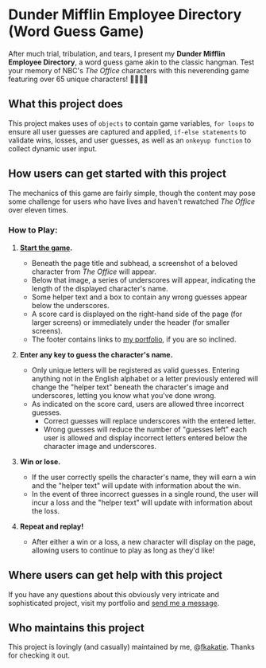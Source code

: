 # Dunder Mifflin Employee Directory (Word Guess Game)

After much trial, tribulation, and tears, I present my **Dunder Mifflin Employee Directory**, a word guess game akin to the classic hangman. Test your memory of NBC's _The Office_ characters with this neverending game featuring over 65 unique characters! :woman_office_worker::man_office_worker:

## What this project does ##

This project makes uses of `objects` to contain game variables, `for loops` to ensure all user guesses are captured and applied, `if-else statements` to validate wins, losses, and user guesses, as well as an `onkeyup function` to collect dynamic user input. 

## How users can get started with this project ## 

The mechanics of this game are fairly simple, though the content may pose some challenge for users who have lives and haven't rewatched _The Office_ over eleven times.

### How to Play: ###

1. **[Start the game](https://fkakatie.github.io/word-guess-game/).**
	- Beneath the page title and subhead, a screenshot of a beloved character from _The Office_ will appear. 
	- Below that image, a series of underscores will appear, indicating the length of the displayed character's name. 
	- Some helper text and a box to contain any wrong guesses appear below the underscores.
	- A score card is displayed on the right-hand side of the page (for larger screens) or immediately under the header (for smaller screens).
	- The footer contains links to [my portfolio](https://fkakatie.github.io/responsive-portfolio/index.html), if you are so inclined.
	
2. **Enter any key to guess the character's name.**
	- Only unique letters will be registered as valid guesses. Entering anything not in the English alphabet or a letter previously entered will change the "helper text" beneath the character's image and underscores, letting you know what you've done wrong.
	- As indicated on the score card, users are allowed three incorrect guesses. 
		- Correct guesses will replace underscores with the entered letter.
		- Wrong guesses will reduce the number of "guesses left" each user is allowed and display incorrect letters entered below the character image and underscores.
	
3. **Win or lose.**
	- If the user correctly spells the character's name, they will earn a win and the "helper text" will update with information about the win.
	- In the event of three incorrect guesses in a single round, the user will incur a loss and the "helper text" will update with information about the loss.
	
4. **Repeat and replay!**
	- After either a win or a loss, a new character will display on the page, allowing users to continue to play as long as they'd like!

## Where users can get help with this project ## 

If you have any questions about this obviously very intricate and sophisticated project, visit my portfolio and [send me a message](https://fkakatie.github.io/contact).

## Who maintains this project ##

This project is lovingly (and casually) maintained by me, @[fkakatie](https://github.com/fkakatie). Thanks for checking it out. 
